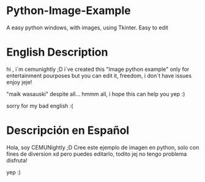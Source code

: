 # Python-Image-Example
A easy python windows, with images, using Tkinter. Easy to edit 

# English Description

hi , i´m cemunightly ;D
i´ve created this "Image python example" only for entertainment pourposes
but you can edit it, freedom, i don´t have issues
enjoy jeje!

"maik wasauski"
despite all... hmmm all, i hope this can help you 
yep :)

sorry for my bad english :(

# Descripción en Español

Hola, soy CEMUNightly ;D
Cree este ejemplo de imagen en python, solo con fines de diversion xd
pero puedes editarlo, todito jej
no tengo problema
disfruta!

yep :)

